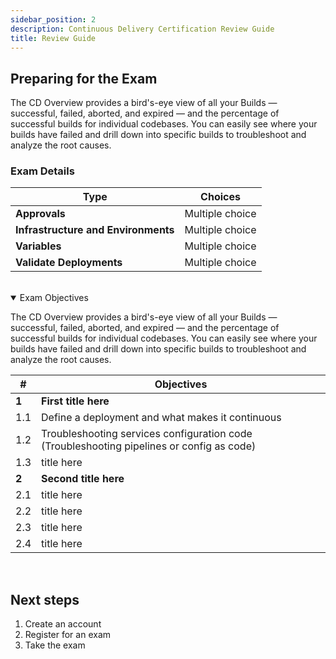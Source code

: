 ```yaml
---
sidebar_position: 2
description: Continuous Delivery Certification Review Guide
title: Review Guide
---
```


## Preparing for the Exam

The CD Overview provides a bird's-eye view of all your Builds — successful, failed, aborted, and expired — and the percentage of successful builds for individual codebases. You can easily see where your builds have failed and drill down into specific builds to troubleshoot and analyze the root causes.

### Exam Details

| Type                                | Choices         |
| ----------------------------------- | --------------- |
| **Approvals**                       | Multiple choice |
| **Infrastructure and Environments** | Multiple choice |
| **Variables**                       | Multiple choice |
| **Validate Deployments**            | Multiple choice |

<br />

<details open>
<summary>Exam Objectives</summary>

The CD Overview provides a bird's-eye view of all your Builds — successful, failed, aborted, and expired — and the percentage of successful builds for individual codebases. You can easily see where your builds have failed and drill down into specific builds to troubleshoot and analyze the root causes.

| #     | Objectives                                                                                |
| ----- | ----------------------------------------------------------------------------------------- |
| **1** | **First title here**                                                                      |
| 1.1   | Define a deployment and what makes it continuous                                          |
| 1.2   | Troubleshooting services configuration code (Troubleshooting pipelines or config as code) |
| 1.3   | title here                                                                                |
| **2** | **Second title here**                                                                     |
| 2.1   | title here                                                                                |
| 2.2   | title here                                                                                |
| 2.3   | title here                                                                                |
| 2.4   | title here                                                                                |

</details>

<br />

## Next steps

1. Create an account
2. Register for an exam
3. Take the exam
